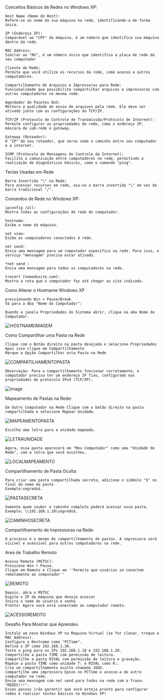 Conceitos Básicos de Redes no Windows XP:
```
Host Name (Nome do Host):
Refere-se ao nome da sua máquina na rede, identificando-a de forma única.

IP (Endereço IP):
Comparável ao "CPF" da máquina, é um número que identifica sua máquina dentro da rede.

MAC Address:
Similar ao "RG", é um número único que identifica a placa de rede do seu computador

Cliente de Rede:
Permite que você utilize os recursos da rede, como acesso a outros computadores.

Compartilhamento de Arquivos e Impressoras para Rede:
Funcionalidade que possibilita compartilhar arquivos e impressoras com outros computadores na mesma rede.

Agendador de Pacotes QoS:
Melhora a qualidade de envio de arquivos pela rede. Ele deve ser ativado junto com as configurações do TCP/IP.

TCP/IP (Protocolo de Controle de Transmissão/Protocolo de Internet):
Permite configurar as propriedades de rede, como o endereço IP, máscara de sub-rede e gateway.

Gateway (Roteador):
O "IP" do seu roteador, que serve como o caminho entre seu computador e a internet.

ICMP (Protocolo de Mensagens de Controle da Internet):
Facilita a comunicação entre computadores na rede, permitindo a realização de diagnósticos básicos, como o comando "ping".
```

Teclas Usadas em Rede
```
Barra Invertida "\" na Rede:
Para acessar recursos em rede, usa-se a barra invertida "\" em vez da barra tradicional "/".
```

Comandos de Rede no Windows XP:
```
ipconfig /all:
Mostra todas as configurações de rede do computador.

hostname:
Exibe o nome da máquina.

net view:
Exibe os computadores conectados à rede.

net send:
Envia uma mensagem para um computador específico na rede. Para isso, o serviço "mensagem" precisa estar ativado.

*net send :
Envia uma mensagem para todos os computadores na rede.

tracert [nomedosite.com]:
Mostra a rota que o computador faz até chegar ao site indicado.
```


Como Alterar o Hostname Windows XP

```
pressionando Win + Pause/Break
Vá para a Aba "Nome do Computador":

Quando a janela Propriedades do Sistema abrir, clique na aba Nome do Computador.
```
![HOSTNAMEIMAGEM](https://github.com/paulo-ricardo-ffg/senac-aulas/blob/main/imagens/IMAGEM1.png?raw=true)


Como Compartilhar uma Pasta na Rede

```
Clique com o Botão direito na pasta desejada e selecione Propriedades
Apos isso clique em Compartilhamento
Marque a Opção Compartilhar esta Pasta na Rede
```

![COMPARTILHAMENTOPASTA](https://github.com/paulo-ricardo-ffg/senac-aulas/blob/main/imagens/IMAGEM3.png?raw=true)
```
Observação: Para o compartilhamento funcionar corretamente, o computador precisa ter um endereço IP fixo, configurado nas propriedades do protocolo IPv4 (TCP/IP).
```
![image](https://github.com/user-attachments/assets/ea4a73ce-3b82-4fb1-932a-c734a6ec320a)

Mapeamento de Pastas na Rede:

```
Em Outro Computador na Rede Clique com o botão direito na pasta compartilhada e selecione Mapear Unidade.
```
![MAPEAMENTOPASTA](https://github.com/paulo-ricardo-ffg/senac-aulas/blob/main/imagens/IMAGEM4.png?raw=true)

```
Escolha uma letra para a unidade mapeada.
```
![LETRAUNIDADE](https://github.com/paulo-ricardo-ffg/senac-aulas/blob/main/imagens/IMAGEM5.png?raw=true)

```
Agora, essa pasta aparecerá em "Meu Computador" como uma "Unidade de Rede", com a letra que você escolheu.
```
![LOCALMAPEAMENTO](https://github.com/paulo-ricardo-ffg/senac-aulas/blob/main/imagens/IMAGEM6.png?raw=true)

Compartilhamento de Pasta Oculta:
```
Para criar uma pasta compartilhada secreta, adicione o símbolo "$" no final do nome da pasta
Exemplo:segredo$.
```
![PASTASECRETA](https://github.com/paulo-ricardo-ffg/senac-aulas/blob/main/imagens/IMAGEM7.png?raw=true)

```
Somente quem souber o caminho completo poderá acessar essa pasta.
Exemplo: \\192.168.1.10\segredo$.
```
![CAMINHOSECRETA](https://github.com/paulo-ricardo-ffg/senac-aulas/blob/main/imagens/IMAGEM8.png?raw=true)

Compartilhamento de Impressoras na Rede:
```
O processo é o mesmo do compartilhamento de pastas. A impressora será visível e acessível para outros computadores na rede.
```

Area de Trabalho Remoto
```
Acesso Remoto (MSTSC):
Pressione Win + Pause.
Clique em Remoto e Clique em ''Permita que usuários se conectem remotamente ao computador''
```
![REMOTO](https://github.com/paulo-ricardo-ffg/senac-aulas/blob/main/imagens/IMAGEM9.png?raw=true)

```
Depois, abra o MSTSC
Digite o IP da máquina que deseja acessar
Insira o nome de usuário e senha
Pronto! Agora você está conectado ao computador remoto.
```
![ACESSOREMOTO](https://github.com/paulo-ricardo-ffg/senac-aulas/blob/main/imagens/IMAGEM10.png?raw=true)


Desafio Para Mostrar que Aprendeu

```
Instale um novo Windows XP na Maquina Virtual (se for clonar, troque o MAC Address).
Configure o Hostname como "PCTime".
Defina o IP como 192.168.1.30.
Teste o ping para os IPs 192.168.1.10 e 192.168.1.20.
Compartilhe a pasta TIME com permissão de leitura.
Compartilhe a pasta RIVAL com permissão de leitura e gravação.
Mapeie a pasta TIME como unidade T: e RIVAL como R:.
Crie um compartilhamento oculto chamado JOGO.
Compartilhe uma impressora Epson no PCTime e acesse-a de outro computador na rede.
Envie uma mensagem com net send para todos na rede com a frase: "REDES!!!".
Esses passos irão garantir que você esteja pronto para configurar redes e realizar testes básicos no Windows XP!
```
